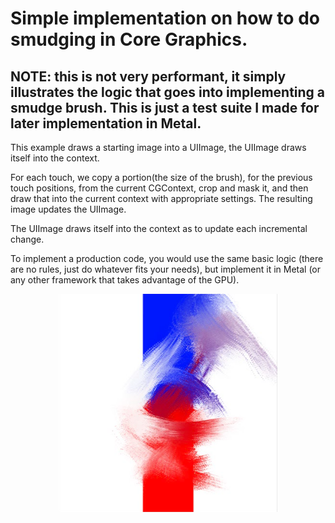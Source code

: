 # Simple implementation on how to do smudging in Core Graphics.

## NOTE: this is not very performant, it simply illustrates the logic that goes into implementing a smudge brush. This is just a test suite I made for later implementation in Metal.

This example draws a starting image into a UIImage, the UIImage draws itself into the context.

For each touch, we copy a portion(the size of the brush), for the previous touch positions, from the current CGContext, crop and mask it, and then draw that into the current context with appropriate settings. The resulting image updates the UIImage.

The UIImage draws itself into the context as to update each incremental change.

To implement a production code, you would use the same basic logic (there are no rules, just do whatever fits your needs), but implement it in Metal (or any other framework that takes advantage of the GPU).

<p align="center">
<img src="screenshot3.PNG" width="350" title="Screenshot3"
<img src="screenshot3.PNG" width="350" title="Screenshot3"
</p>
